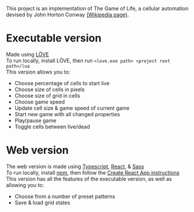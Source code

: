 This project is an implementation of The Game of Life, a cellular automation devised by John Horton Conway [(Wikipedia page)](https://en.wikipedia.org/wiki/Conway%27s_Game_of_Life).

# Executable version

Made using [LÖVE](http://love2d.org/)  
To run locally, install LÖVE, then run `<love.exe path> <project root path>/lua`  
This version allows you to:

- Choose percentage of cells to start live
- Choose size of cells in pixels
- Choose size of grid in cells
- Choose game speed
- Update cell size & game speed of current game
- Start new game with all changed properties
- Play/pause game
- Toggle cells between live/dead

# Web version

The web version is made using [Typescript](https://www.typescriptlang.org/), [React](https://reactjs.org/), & [Sass](https://sass-lang.com/)  
To run locally, install [npm](https://www.npmjs.com/get-npm), then follow the [Create React App instructions](CreateReactApp_README.md)  
This version has all the features of the executable version, as well as allowing you to:

- Choose from a number of preset patterns
- Save & load grid states
